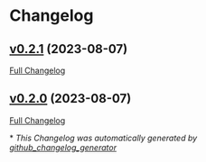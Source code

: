 # Changelog

## [v0.2.1](https://github.com/devlooped/CloudActors/tree/v0.2.1) (2023-08-07)

[Full Changelog](https://github.com/devlooped/CloudActors/compare/v0.2.0...v0.2.1)

## [v0.2.0](https://github.com/devlooped/CloudActors/tree/v0.2.0) (2023-08-07)

[Full Changelog](https://github.com/devlooped/CloudActors/compare/607a992d701fcc6f70f130f704c2c520874b25e0...v0.2.0)



\* *This Changelog was automatically generated by [github_changelog_generator](https://github.com/github-changelog-generator/github-changelog-generator)*
